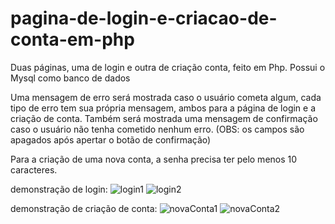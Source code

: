 # pagina-de-login-e-criacao-de-conta-em-php
Duas páginas, uma de login e outra de criação conta, feito em Php. Possui o Mysql como banco de dados

Uma mensagem de erro será mostrada caso o usuário cometa algum, cada tipo de erro tem sua própria mensagem, ambos para a página de login e a criação de conta. Também será mostrada uma mensagem de confirmação caso o usuário não tenha cometido nenhum erro. (OBS: os campos são apagados após apertar o botão de confirmação)

Para a criação de uma nova conta, a senha precisa ter pelo menos 10 caracteres.

demonstração de login:
![login1](https://github.com/P7qMXFXqzy/pagina-de-login-e-criacao-de-conta-em-php/assets/139146483/1475efa3-c918-405d-8d4b-d3f1ab0bb91b)
![login2](https://github.com/P7qMXFXqzy/pagina-de-login-e-criacao-de-conta-em-php/assets/139146483/ce106b41-3e52-45bf-ada5-3ed227a31b95)

demonstração de criação de conta:
![novaConta1](https://github.com/P7qMXFXqzy/pagina-de-login-e-criacao-de-conta-em-php/assets/139146483/89f77306-bf68-439f-b444-ff04680cebda)
![novaConta2](https://github.com/P7qMXFXqzy/pagina-de-login-e-criacao-de-conta-em-php/assets/139146483/54ca30bb-25c2-4b8d-9100-0d1524a354fb)
